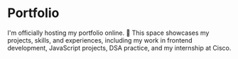 # Portfolio
 I'm officially hosting my portfolio online. 🚀 This space showcases my projects, skills, and experiences, including my work in frontend development, JavaScript projects, DSA practice, and my internship at Cisco. 
